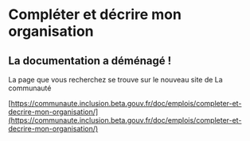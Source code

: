 # Compléter et décrire mon organisation

## La documentation a déménagé !&#x20;

La page que vous recherchez se trouve sur le nouveau site de La communauté &#x20;

[https://communaute.inclusion.beta.gouv.fr/doc/emplois/completer-et-decrire-mon-organisation/](https://communaute.inclusion.beta.gouv.fr/doc/emplois/completer-et-decrire-mon-organisation/)
